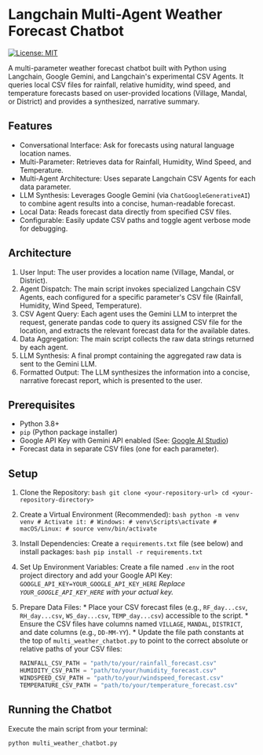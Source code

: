 # Langchain Multi-Agent Weather Forecast Chatbot

[![License: MIT](https://img.shields.io/badge/License-MIT-yellow.svg)](https://opensource.org/licenses/MIT)

A multi-parameter weather forecast chatbot built with Python using Langchain, Google Gemini, and Langchain's experimental CSV Agents. It queries local CSV files for rainfall, relative humidity, wind speed, and temperature forecasts based on user-provided locations (Village, Mandal, or District) and provides a synthesized, narrative summary.

## Features

*    Conversational Interface:  Ask for forecasts using natural language location names.
*    Multi-Parameter:  Retrieves data for Rainfall, Humidity, Wind Speed, and Temperature.
*    Multi-Agent Architecture:  Uses separate Langchain CSV Agents for each data parameter.
*    LLM Synthesis:  Leverages Google Gemini (via `ChatGoogleGenerativeAI`) to combine agent results into a concise, human-readable forecast.
*    Local Data:  Reads forecast data directly from specified CSV files.
*    Configurable:  Easily update CSV paths and toggle agent verbose mode for debugging.

## Architecture

1.   User Input:  The user provides a location name (Village, Mandal, or District).
2.   Agent Dispatch:  The main script invokes specialized Langchain CSV Agents, each configured for a specific parameter's CSV file (Rainfall, Humidity, Wind Speed, Temperature).
3.   CSV Agent Query:  Each agent uses the Gemini LLM to interpret the request, generate pandas code to query its assigned CSV file for the location, and extracts the relevant forecast data for the available dates.
4.   Data Aggregation:  The main script collects the raw data strings returned by each agent.
5.   LLM Synthesis:  A final prompt containing the aggregated raw data is sent to the Gemini LLM.
6.   Formatted Output:  The LLM synthesizes the information into a concise, narrative forecast report, which is presented to the user.

## Prerequisites

*   Python 3.8+
*   `pip` (Python package installer)
*   Google API Key with Gemini API enabled (See: [Google AI Studio](https://aistudio.google.com/))
*   Forecast data in separate CSV files (one for each parameter).

## Setup

1.   Clone the Repository: 
    ```bash
    git clone <your-repository-url>
    cd <your-repository-directory>
    ```

2.   Create a Virtual Environment (Recommended): 
    ```bash
    python -m venv venv
    # Activate it:
    # Windows:
    # venv\Scripts\activate
    # macOS/Linux:
    # source venv/bin/activate
    ```

3.   Install Dependencies: 
    Create a `requirements.txt` file (see below) and install packages:
    ```bash
    pip install -r requirements.txt
    ```

4.   Set Up Environment Variables: 
    Create a file named `.env` in the root project directory and add your Google API Key:
    ```
    GOOGLE_API_KEY=YOUR_GOOGLE_API_KEY_HERE
    ```
    *Replace `YOUR_GOOGLE_API_KEY_HERE` with your actual key.*

5.   Prepare Data Files: 
    *   Place your CSV forecast files (e.g., `RF_day...csv`, `RH_day...csv`, `WS_day...csv`, `TEMP_day...csv`) accessible to the script.
    *   Ensure the CSV files have columns named `VILLAGE`, `MANDAL`, `DISTRICT`, and date columns (e.g., `DD-MM-YY`).
    *   Update the file path constants at the top of `multi_weather_chatbot.py` to point to the  correct absolute or relative paths  of your CSV files:
        ```python
        RAINFALL_CSV_PATH = "path/to/your/rainfall_forecast.csv"
        HUMIDITY_CSV_PATH = "path/to/your/humidity_forecast.csv"
        WINDSPEED_CSV_PATH = "path/to/your/windspeed_forecast.csv"
        TEMPERATURE_CSV_PATH = "path/to/your/temperature_forecast.csv"
        ```

## Running the Chatbot

Execute the main script from your terminal:

```bash
python multi_weather_chatbot.py
